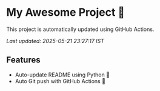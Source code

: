 # My Awesome Project 🚀

This project is automatically updated using GitHub Actions.

_Last updated: 2025-05-21 23:27:17 IST_

## Features
- Auto-update README using Python 🐍
- Auto Git push with GitHub Actions 🤖
